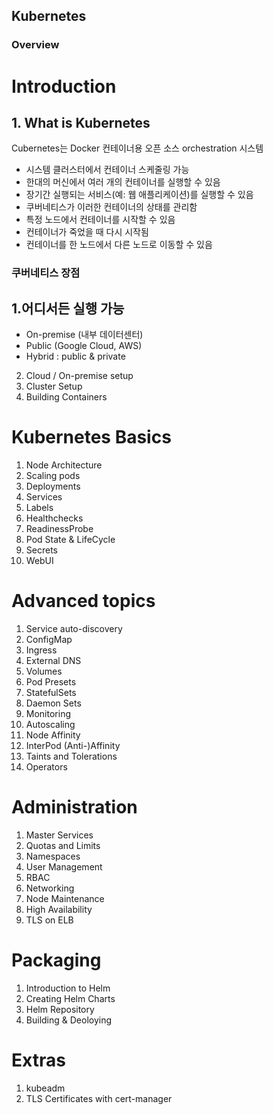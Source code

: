 ## Kubernetes




### Overview

# Introduction
## 1. What is Kubernetes

Cubernetes는 Docker 컨테이너용 오픈 소스 orchestration 시스템

- 시스템 클러스터에서 컨테이너 스케줄링 가능
- 한대의 머신에서 여러 개의 컨테이너를 실행할 수 있음
- 장기간 실행되는 서비스(예: 웹 애플리케이션)를 실행할 수 있음
- 쿠버네티스가 이러한 컨테이너의 상태를 관리함
- 특정 노드에서 컨테이너를 시작할 수 있음
- 컨테이너가 죽었을 때 다시 시작됨
- 컨테이너를 한 노드에서 다른 노드로 이동할 수 있음

### 쿠버네티스 장점
## 1.어디서든 실행 가능
 - On-premise (내부 데이터센터)
 - Public (Google Cloud, AWS)
 - Hybrid : public & private


2. Cloud / On-premise setup
3. Cluster Setup
4. Building Containers

# Kubernetes Basics
1. Node Architecture
2. Scaling pods
3. Deployments
4. Services
5. Labels
6. Healthchecks
7. ReadinessProbe
8. Pod State & LifeCycle
9. Secrets
10. WebUI

# Advanced topics
1. Service auto-discovery
2. ConfigMap
3. Ingress
4. External DNS
5. Volumes
6. Pod Presets
7. StatefulSets
8. Daemon Sets
9. Monitoring
10. Autoscaling
11. Node Affinity
12. InterPod (Anti-)Affinity
13. Taints and Tolerations
14. Operators

# Administration
1. Master Services
2. Quotas and Limits
3. Namespaces
4. User Management
5. RBAC
6. Networking
7. Node Maintenance
8. High Availability
9. TLS on ELB

# Packaging
1. Introduction to Helm
2. Creating Helm Charts
3. Helm Repository
4. Building & Deoloying

# Extras
1. kubeadm
2. TLS Certificates with cert-manager
